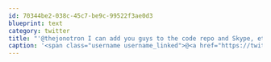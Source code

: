 ```yaml
---
id: 70344be2-038c-45c7-be9c-99522f3ae0d3
blueprint: text
category: twitter
title: "'@thejonotron I can add you guys to the code repo and Skype, etc"
caption: '<span class="username username_linked">@<a href="https://twitter.com/thejonotron" title="Jonathan Bowers (he/him)">thejonotron</a></span> I can add you guys to the code repo and Skype, etc'
---
```

